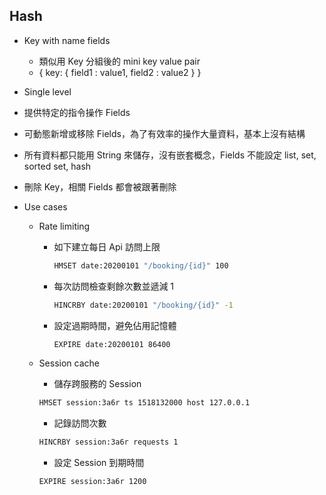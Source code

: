 ## Hash

- Key with name fields
    - 類似用 Key 分組後的 mini key value pair
    - { key: { field1 : value1, field2 : value2 } }

- Single level
- 提供特定的指令操作 Fields
- 可動態新增或移除 Fields，為了有效率的操作大量資料，基本上沒有結構
- 所有資料都只能用 String 來儲存，沒有嵌套概念，Fields 不能設定 list, set, sorted set, hash
- 刪除 Key，相關 Fields 都會被跟著刪除
- Use cases
    - Rate limiting
        - 如下建立每日 Api 訪問上限

            ```cmd
            HMSET date:20200101 "/booking/{id}" 100
            ```

        - 每次訪問檢查剩餘次數並遞減 1

            ```cmd
            HINCRBY date:20200101 "/booking/{id}" -1
            ```

        - 設定過期時間，避免佔用記憶體

            ```cmd
            EXPIRE date:20200101 86400
            ```

    - Session cache
        - 儲存跨服務的 Session

        ```cmd
        HMSET session:3a6r ts 1518132000 host 127.0.0.1
        ```

        - 記錄訪問次數

        ```cmd
        HINCRBY session:3a6r requests 1
        ```

        - 設定 Session 到期時間

        ```cmd
        EXPIRE session:3a6r 1200
        ```
